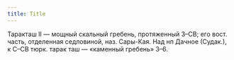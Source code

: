 ```yaml
---
title: Title
---
```


Таракташ II — мощный скальный гребень, протяженный З–СВ; его вост. часть,
отделенная седловиной, наз. Сары-Кая. Над нп Дачное (Судак.), к С–СВ тюрк. тарак
таш — «каменный гребень» З–6.
